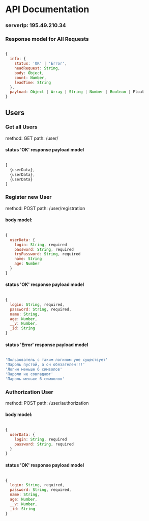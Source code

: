 # API Documentation

### serverIp: 195.49.210.34

### Response model for All Requests

```javascript

{
  info: {
    status: 'OK' | 'Error',
    headRequest: String,
    body: Object,
    count: Number,
    leadTime: String
  },
  payload: Object | Array | String | Number | Boolean | Float
}

```

## Users

### Get all Users

method: GET
path: /user/

#### status 'OK' response payload model

```javascript

[
  {userData},
  {userData},
  {userData}
]

```

### Register new User

method: POST
path: /user/registration

#### body model:
```javascript

{
  userData: {
    login: String, required
    password: String, required
    tryPassword: String, required
    name: String
    age: Number
  }
}

```

#### status 'OK' response payload model

```javascript

{
  login: String, required,
  password: String, required,
  name: String,
  age: Number,
  __v: Number,
  _id: String
}

```

#### status 'Error' response payload model

```javascript

'Пользователь с таким логином уже существует'
'Пароль пустой, а он обязателен!!!'
'Логин меньше 6 символов'
'Пароли не совпадают'
'Пароль меньше 6 символов'

```

### Authorization User

method: POST
path: /user/authorization

#### body model:
```javascript

{
  userData: {
    login: String, required
    password: String, required
  }
}

```

#### status 'OK' response payload model

```javascript

{
  login: String, required,
  password: String, required,
  name: String,
  age: Number,
  __v: Number,
  _id: String
}

```
